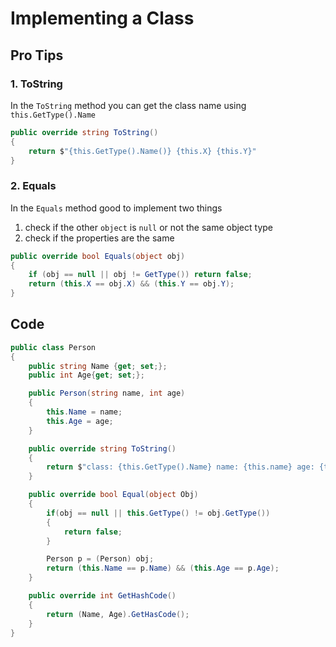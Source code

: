 # Implementing a Class

## Pro Tips

### 1. ToString
In the `ToString` method you can get the class name using `this.GetType().Name`

```C#
public override string ToString()
{
    return $"{this.GetType().Name()} {this.X} {this.Y}"
}
```

### 2. Equals
In the `Equals` method good to implement two things

1. check if the other `object` is `null` or not the same object type
2. check if the properties are the same

```C#
public override bool Equals(object obj)
{
    if (obj == null || obj != GetType()) return false;
    return (this.X == obj.X) && (this.Y == obj.Y);
}
```

## Code

```C#
public class Person
{
    public string Name {get; set;};
    public int Age{get; set;};

    public Person(string name, int age)
    {
        this.Name = name;
        this.Age = age;
    }

    public override string ToString()
    {
        return $"class: {this.GetType().Name} name: {this.name} age: {this.name}"
    }

    public override bool Equal(object Obj)
    {
        if(obj == null || this.GetType() != obj.GetType())
        {
            return false;
        }

        Person p = (Person) obj;
        return (this.Name == p.Name) && (this.Age == p.Age);
    }

    public override int GetHashCode()
    {
        return (Name, Age).GetHasCode();
    }
}
```